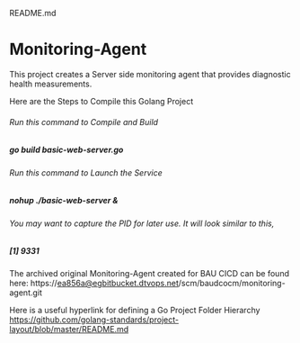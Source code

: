 README.md

# Monitoring-Agent

This project creates a Server side monitoring agent that provides diagnostic health measurements.

Here are the Steps to Compile this Golang Project

###### Run this command to Compile and Build
##### go build basic-web-server.go

###### Run this command to Launch the Service
##### nohup ./basic-web-server & 

###### You may want to capture the PID for later use.  It will look similar to this,
##### [1] 9331


The archived original Monitoring-Agent created for BAU CICD can be found here:
https://ea856a@egbitbucket.dtvops.net/scm/baudcocm/monitoring-agent.git


Here is a useful hyperlink for defining a Go Project Folder Hierarchy
https://github.com/golang-standards/project-layout/blob/master/README.md
